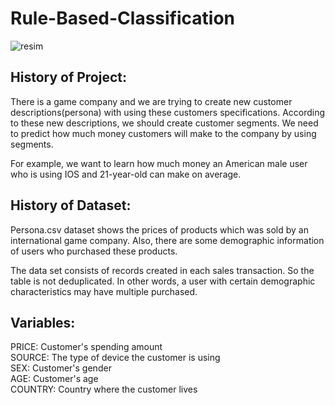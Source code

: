 # Rule-Based-Classification

![resim](https://zeynepozturkk.files.wordpress.com/2018/04/datamining.jpg?w=640)

## History of Project:
There is a game company and we are trying to create new customer descriptions(persona) with using these customers specifications. According to these new descriptions, we should create customer segments. We need to predict how much money customers will make to the company by using segments.

For example, we want to learn how much money an American male user who is using IOS and 21-year-old can make on average.

## History of Dataset:
Persona.csv dataset shows the prices of products which was sold by an international game company. Also, there are some demographic information of users who purchased these products.

The data set consists of records created in each sales transaction. So the table is not deduplicated. In other words, a user with certain demographic characteristics may have multiple purchased.

## Variables:
PRICE: Customer's spending amount <br/>
SOURCE: The type of device the customer is using <br/>
SEX: Customer's gender <br/>
AGE: Customer's age <br/>
COUNTRY: Country where the customer lives
